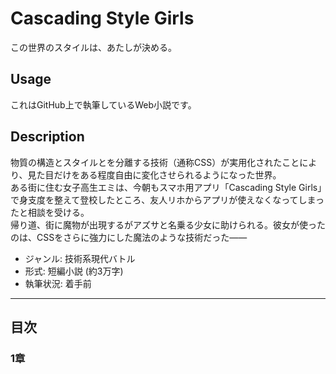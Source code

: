 Cascading Style Girls
=====================

この世界のスタイルは、あたしが決める。

## Usage

これはGitHub上で執筆しているWeb小説です。  

## Description

物質の構造とスタイルとを分離する技術（通称CSS）が実用化されたことにより、見た目だけをある程度自由に変化させられるようになった世界。  
ある街に住む女子高生エミは、今朝もスマホ用アプリ「Cascading Style Girls」で身支度を整えて登校したところ、友人リホからアプリが使えなくなってしまったと相談を受ける。  
帰り道、街に魔物が出現するがアズサと名乗る少女に助けられる。彼女が使ったのは、CSSをさらに強力にした魔法のような技術だった――

* ジャンル: 技術系現代バトル
* 形式: 短編小説 (約3万字)
* 執筆状況: 着手前

----

## 目次

### 1章
